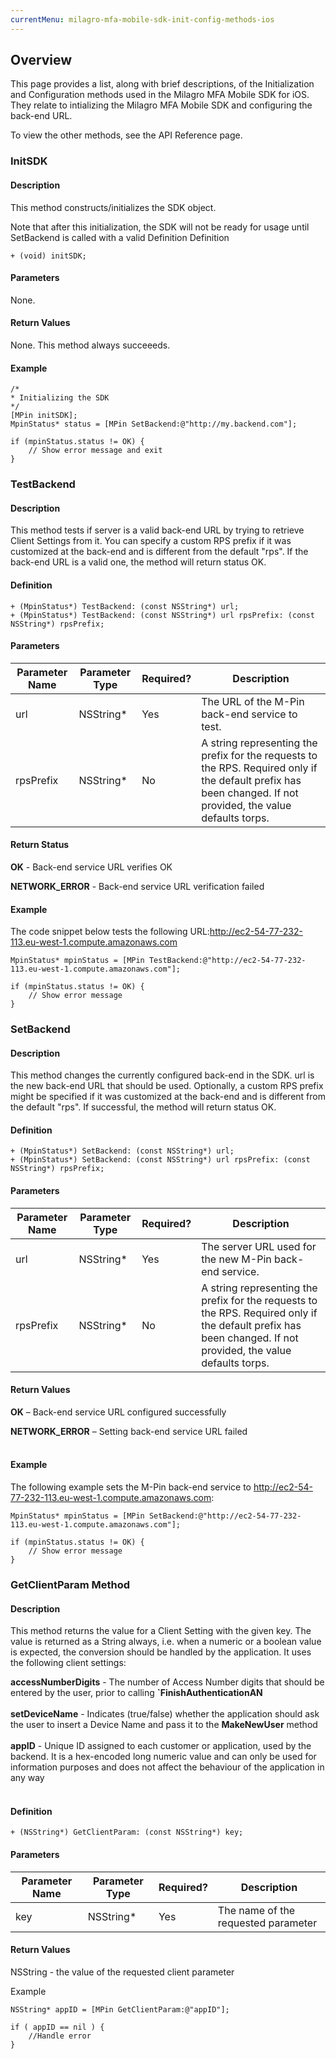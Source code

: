 ```yaml
---
currentMenu: milagro-mfa-mobile-sdk-init-config-methods-ios
---
```

## Overview

This page provides a list, along with brief descriptions, of the Initialization and Configuration methods used in the Milagro MFA Mobile SDK for iOS. They relate to intializing the Milagro MFA Mobile SDK and configuring the back-end URL.

To view the other methods, see the API Reference page.

### InitSDK

#### Description

This method constructs/initializes the SDK object.

Note that after this initialization, the SDK will not be ready for usage until SetBackend is called with a valid Definition
Definition

    + (void) initSDK;

#### Parameters

None.

#### Return Values

None. This method always succeeeds.

#### Example
```
/*
* Initializing the SDK
*/
[MPin initSDK];
MpinStatus* status = [MPin SetBackend:@"http://my.backend.com"];

if (mpinStatus.status != OK) {
    // Show error message and exit
}
```

### TestBackend

#### Description

This method tests if server is a valid back-end URL by trying to retrieve Client Settings from it. You can specify a custom RPS prefix if it was customized at the back-end and is different from the default "rps". If the back-end URL is a valid one, the method will return status OK.

#### Definition
```
+ (MpinStatus*) TestBackend: (const NSString*) url;
+ (MpinStatus*) TestBackend: (const NSString*) url rpsPrefix: (const NSString*) rpsPrefix;
```
#### Parameters

| Parameter Name | Parameter Type | Required? | Description                                                                                                                                                    |
|----------------|----------------|-----------|----------------------------------------------------------------------------------------------------------------------------------------------------------------|
| url            | NSString*      | Yes       | The URL of the M-Pin back-end service to test.                                                                                                                 |
| rpsPrefix      | NSString*      | No        | A string representing the prefix for the requests to the RPS. Required only if the default prefix has been changed. If not provided, the value defaults torps. |

#### Return Status

**OK** - Back-end service URL verifies OK

**NETWORK_ERROR** - Back-end service URL verification failed

#### Example

The code snippet below tests the following URL:http://ec2-54-77-232-113.eu-west-1.compute.amazonaws.com

```
MpinStatus* mpinStatus = [MPin TestBackend:@"http://ec2-54-77-232-113.eu-west-1.compute.amazonaws.com"];

if (mpinStatus.status != OK) {
    // Show error message
}
```

### SetBackend

#### Description

This method changes the currently configured back-end in the SDK. url is the new back-end URL that should be used. Optionally, a custom RPS prefix might be specified if it was customized at the back-end and is different from the default "rps". If successful, the method will return status OK.

#### Definition
```
+ (MpinStatus*) SetBackend: (const NSString*) url;
+ (MpinStatus*) SetBackend: (const NSString*) url rpsPrefix: (const NSString*) rpsPrefix;
```

#### Parameters

| Parameter Name | Parameter Type | Required? | Description                                                                                                                                                    |
|----------------|----------------|-----------|----------------------------------------------------------------------------------------------------------------------------------------------------------------|
| url            | NSString*      | Yes       | The server URL used for the new M-Pin back-end service.                                                                                                        |
| rpsPrefix      | NSString*      | No        | A string representing the prefix for the requests to the RPS. Required only if the default prefix has been changed. If not provided, the value defaults torps. |

#### Return Values

**OK** – Back-end service URL configured successfully

**NETWORK_ERROR** – Setting back-end service URL failed  
</br>
#### Example

The following example sets the M-Pin back-end service to http://ec2-54-77-232-113.eu-west-1.compute.amazonaws.com:

```
MpinStatus* mpinStatus = [MPin SetBackend:@"http://ec2-54-77-232-113.eu-west-1.compute.amazonaws.com"];

if (mpinStatus.status != OK) {
    // Show error message
}
```

### GetClientParam Method

#### Description

This method returns the value for a Client Setting with the given key. The value is returned as a String always, i.e. when a numeric or a boolean value is expected, the conversion should be handled by the application. It uses the following client settings:

**accessNumberDigits** - The number of Access Number digits that should be entered by the user, prior to calling **`FinishAuthenticationAN**
</br></br>
**setDeviceName** - Indicates (true/false) whether the application should ask the user to insert a Device Name and pass it to the **MakeNewUser** method
</br></br>
**appID** - Unique ID assigned to each customer or application, used by the backend. It is a hex-encoded long numeric value and can only be used for information purposes and does not affect the behaviour of the application in any way
</br></br>

 #### Definition
```
+ (NSString*) GetClientParam: (const NSString*) key;
```

#### Parameters

| Parameter Name | Parameter Type | Required? | Description                         |
|----------------|----------------|-----------|-------------------------------------|
| key            | NSString*      | Yes       | The name of the requested parameter |

#### Return Values

NSString - the value of the requested client parameter

Example
```
NSString* appID = [MPin GetClientParam:@"appID"];

if ( appID == nil ) {
    //Handle error
}
```
